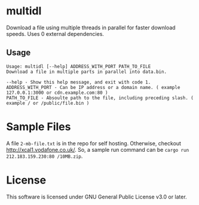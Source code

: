 # multidl

Download a file using multiple threads in parallel for faster download speeds. Uses 0 external dependencies.

## Usage

```
Usage: multidl [--help] ADDRESS_WITH_PORT PATH_TO_FILE
Download a file in multiple parts in parallel into data.bin.

--help - Show this help message, and exit with code 1.
ADDRESS_WITH_PORT - Can be IP address or a domain name. ( example 127.0.0.1:3000 or cdn.example.com:80 )
PATH_TO_FILE - Absoulte path to the file, including preceding slash. ( example / or /public/file.bin )
```

# Sample Files

A file `2-mb-file.txt` is in the repo for self hosting. Otherwise, checkout http://xcal1.vodafone.co.uk/. So,
a sample run command can be `cargo run 212.183.159.230:80 /10MB.zip`.

# License

This software is licensed under GNU General Public License v3.0 or later.
